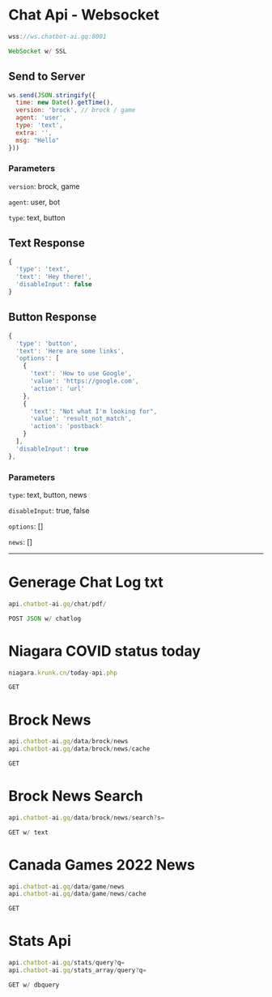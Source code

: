 # Chat Api - Websocket

```js
wss://ws.chatbot-ai.gq:8001

WebSocket w/ SSL
```
## Send to Server
```js
ws.send(JSON.stringify({
  time: new Date().getTime(),
  version: 'brock', // brock / game
  agent: 'user',
  type: 'text',
  extra: '',
  msg: "Hello"
}))
```

### Parameters

`version`: brock, game

`agent`: user, bot

`type`: text, button

## Text Response
```js
{
  'type': 'text',
  'text': 'Hey there!',
  'disableInput': false
}
```

## Button Response
```js
{
  'type': 'button',
  'text': 'Here are some links',
  'options': [
    {
      'text': 'How to use Google',
      'value': 'https://google.com',
      'action': 'url'
    },
    {
      'text': "Not what I'm looking for",
      'value': 'result_not_match',
      'action': 'postback'
    }
  ],
  'disableInput': true
},
```

### Parameters

`type`: text, button, news

`disableInput`: true, false

`options`: []

`news`: []

---

# Generage Chat Log txt

```js
api.chatbot-ai.gq/chat/pdf/

POST JSON w/ chatlog
```

# Niagara COVID status today
```js
niagara.krunk.cn/today-api.php

GET
```

# Brock News
```js
api.chatbot-ai.gq/data/brock/news
api.chatbot-ai.gq/data/brock/news/cache

GET
```

# Brock News Search
```js
api.chatbot-ai.gq/data/brock/news/search?s=

GET w/ text
```

# Canada Games 2022 News
```js
api.chatbot-ai.gq/data/game/news
api.chatbot-ai.gq/data/game/news/cache

GET
```

# Stats Api
```js
api.chatbot-ai.gq/stats/query?q=
api.chatbot-ai.gq/stats_array/query?q=

GET w/ dbquery
```